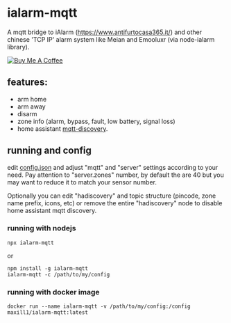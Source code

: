 # ialarm-mqtt
A mqtt bridge to iAlarm (https://www.antifurtocasa365.it/) and other chinese 'TCP IP' alarm system like Meian and Emooluxr (via node-ialarm library). 

<a href="https://www.buymeacoffee.com/maxill1" target="_blank">
<img src="https://www.buymeacoffee.com/assets/img/guidelines/download-assets-sm-2.svg" alt="Buy Me A Coffee"></a>

## features:
* arm home
* arm away
* disarm
* zone info (alarm, bypass, fault, low battery, signal loss)
* home assistant [mqtt-discovery](https://www.home-assistant.io/docs/mqtt/discovery/).

## running and config
edit [config.json](config.json) and adjust "mqtt" and "server" settings according to your need. Pay attention to "server.zones" number, by default the are 40 but you may want to reduce it to match your sensor number.

Optionally you can edit "hadiscovery" and topic structure (pincode, zone name prefix, icons, etc) or remove the entire "hadiscovery" node to disable home assistant mqtt discovery.

### running with nodejs

```
npx ialarm-mqtt

```
or 

```
npm install -g ialarm-mqtt 
ialarm-mqtt -c /path/to/my/config
```

### running with docker image
```
docker run --name ialarm-mqtt -v /path/to/my/config:/config maxill1/ialarm-mqtt:latest
```
